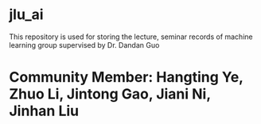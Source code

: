 # jlu_ai
This repository is used for storing the lecture, seminar records of machine learning group supervised by Dr. Dandan Guo
# Community Member: Hangting Ye, Zhuo Li, Jintong Gao, Jiani Ni, Jinhan Liu
